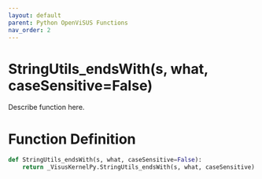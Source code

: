 ```yaml
---
layout: default
parent: Python OpenViSUS Functions
nav_order: 2
---
```


# StringUtils_endsWith(s, what, caseSensitive=False)

Describe function here.

# Function Definition

```python
def StringUtils_endsWith(s, what, caseSensitive=False):
    return _VisusKernelPy.StringUtils_endsWith(s, what, caseSensitive)

```